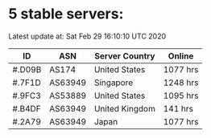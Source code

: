 # 5 stable servers:

Latest update at: Sat Feb 29 16:10:10 UTC 2020

| ID | ASN | Server Country | Online |
| -- | --- | -------------- | ------ |
| #.D09B | AS174 | United States | 1077 hrs |
| #.7F1D | AS63949 | Singapore | 1248 hrs |
| #.9FC3 | AS53889 | United States | 1095 hrs |
| #.B4DF | AS63949 | United Kingdom | 141 hrs |
| #.2A79 | AS63949 | Japan | 1077 hrs |

